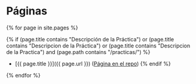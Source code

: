 
# Páginas

{% for page in site.pages %}

  {% if (page.title contains "Descripción de la Práctica") 
    or
    (page.title contains "Descripcion de la Práctica")
    or
    (page.title contains "Descripcion de la Practica")
    and 
    (page.path contains "/practicas/") 
  %}
* [{{ page.title }}]({{ page.url }}) ([Página en el repo]({{site.repo_apuntes}}/tree/master/{{page.path}}))
  {% endif %}

{% endfor %}
